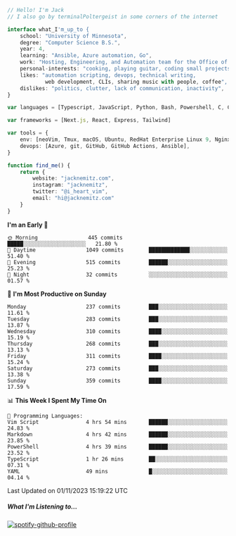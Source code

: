 ```typescript
// Hello! I'm Jack
// I also go by terminalPoltergeist in some corners of the internet

interface what_I'm_up_to {
    school: "University of Minnesota",
    degree: "Computer Science B.S.",
    year: 4,
    learning: "Ansible, Azure automation, Go",
    work: "Hosting, Engineering, and Automation team for the Office of Information Technology at UMN",
    personal-interests: "cooking, playing guitar, coding small projects",
    likes: "automation scripting, devops, technical writing,
            web development, CLIs, sharing music with people, coffee",
    dislikes: "politics, clutter, lack of communication, inactivity",
}

var languages = [Typescript, JavaScript, Python, Bash, Powershell, C, C++, HTML, CSS]

var frameworks = [Next.js, React, Express, Tailwind]

var tools = {
    env: [neoVim, Tmux, macOS, Ubuntu, RedHat Enterprise Linux 9, Nginx, DigitalOcean, Cloudflare],
    devops: [Azure, git, GitHub, GitHub Actions, Ansible],
}

function find_me() {
    return {
        website: "jacknemitz.com",
        instagram: "jacknemitz",
        twitter: "@i_heart_vim",
        email: "hi@jacknemitz.com"
    }
}
```

<!--START_SECTION:waka-->
**I'm an Early 🐤** 

```text
🌞 Morning                445 commits         █████░░░░░░░░░░░░░░░░░░░░   21.80 % 
🌆 Daytime                1049 commits        █████████████░░░░░░░░░░░░   51.40 % 
🌃 Evening                515 commits         ██████░░░░░░░░░░░░░░░░░░░   25.23 % 
🌙 Night                  32 commits          ░░░░░░░░░░░░░░░░░░░░░░░░░   01.57 % 
```
📅 **I'm Most Productive on Sunday** 

```text
Monday                   237 commits         ███░░░░░░░░░░░░░░░░░░░░░░   11.61 % 
Tuesday                  283 commits         ███░░░░░░░░░░░░░░░░░░░░░░   13.87 % 
Wednesday                310 commits         ████░░░░░░░░░░░░░░░░░░░░░   15.19 % 
Thursday                 268 commits         ███░░░░░░░░░░░░░░░░░░░░░░   13.13 % 
Friday                   311 commits         ████░░░░░░░░░░░░░░░░░░░░░   15.24 % 
Saturday                 273 commits         ███░░░░░░░░░░░░░░░░░░░░░░   13.38 % 
Sunday                   359 commits         ████░░░░░░░░░░░░░░░░░░░░░   17.59 % 
```


📊 **This Week I Spent My Time On** 

```text
💬 Programming Languages: 
Vim Script               4 hrs 54 mins       ██████░░░░░░░░░░░░░░░░░░░   24.83 % 
Markdown                 4 hrs 42 mins       ██████░░░░░░░░░░░░░░░░░░░   23.85 % 
PowerShell               4 hrs 39 mins       ██████░░░░░░░░░░░░░░░░░░░   23.52 % 
TypeScript               1 hr 26 mins        ██░░░░░░░░░░░░░░░░░░░░░░░   07.31 % 
YAML                     49 mins             █░░░░░░░░░░░░░░░░░░░░░░░░   04.14 % 
```


 Last Updated on 01/11/2023 15:19:22 UTC
<!--END_SECTION:waka-->

##### What I'm Listening to...

[![spotify-github-profile](https://spotify-github-profile.vercel.app/api/view?uid=jack.nemitz&cover_image=true&show_offline=true&bar_color=53b14f&bar_color_cover=false&background_color=121212FF)](https://spotify-github-profile.vercel.app/api/view?uid=jack.nemitz&redirect=true)

